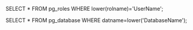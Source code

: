 
SELECT * FROM pg_roles WHERE lower(rolname)='UserName';


SELECT * FROM pg_database WHERE datname=lower('DatabaseName');
